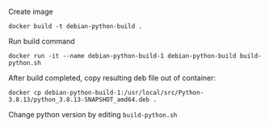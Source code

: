 Create image

```
docker build -t debian-python-build .
```

Run build command

```
docker run -it --name debian-python-build-1 debian-python-build build-python.sh
```

After build completed, copy resulting deb file out of container:

```
docker cp debian-python-build-1:/usr/local/src/Python-3.8.13/python_3.8.13-SNAPSHOT_amd64.deb .
```

Change python version by editing ``build-python.sh``
